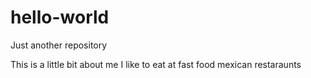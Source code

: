 # hello-world
Just another repository

This is a little bit about me
I like to eat at fast food mexican restaraunts
